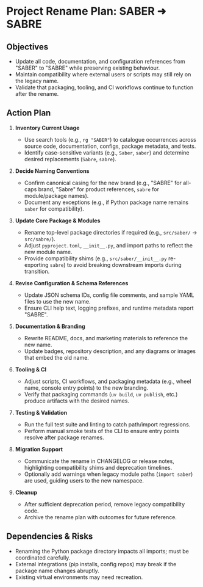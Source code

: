 # Project Rename Plan: SABER ➜ SABRE

## Objectives
- Update all code, documentation, and configuration references from "SABER" to "SABRE" while preserving existing behaviour.
- Maintain compatibility where external users or scripts may still rely on the legacy name.
- Validate that packaging, tooling, and CI workflows continue to function after the rename.

## Action Plan
1. **Inventory Current Usage**
   - Use search tools (e.g., `rg "SABER"`) to catalogue occurrences across source code, documentation, configs, package metadata, and tests.
   - Identify case-sensitive variants (e.g., `Saber`, `saber`) and determine desired replacements (`Sabre`, `sabre`).

2. **Decide Naming Conventions**
   - Confirm canonical casing for the new brand (e.g., "SABRE" for all-caps brand, "Sabre" for product references, `sabre` for module/package names).
   - Document any exceptions (e.g., if Python package name remains `saber` for compatibility).

3. **Update Core Package & Modules**
   - Rename top-level package directories if required (e.g., `src/saber/` → `src/sabre/`).
   - Adjust `pyproject.toml`, `__init__.py`, and import paths to reflect the new module name.
   - Provide compatibility shims (e.g., `src/saber/__init__.py` re-exporting `sabre`) to avoid breaking downstream imports during transition.

4. **Revise Configuration & Schema References**
   - Update JSON schema IDs, config file comments, and sample YAML files to use the new name.
   - Ensure CLI help text, logging prefixes, and runtime metadata report "SABRE".

5. **Documentation & Branding**
   - Rewrite README, docs, and marketing materials to reference the new name.
   - Update badges, repository description, and any diagrams or images that embed the old name.

6. **Tooling & CI**
   - Adjust scripts, CI workflows, and packaging metadata (e.g., wheel name, console entry points) to the new branding.
   - Verify that packaging commands (`uv build`, `uv publish`, etc.) produce artifacts with the desired names.

7. **Testing & Validation**
   - Run the full test suite and linting to catch path/import regressions.
   - Perform manual smoke tests of the CLI to ensure entry points resolve after package renames.

8. **Migration Support**
   - Communicate the rename in CHANGELOG or release notes, highlighting compatibility shims and deprecation timelines.
   - Optionally add warnings when legacy module paths (`import saber`) are used, guiding users to the new namespace.

9. **Cleanup**
   - After sufficient deprecation period, remove legacy compatibility code.
   - Archive the rename plan with outcomes for future reference.

## Dependencies & Risks
- Renaming the Python package directory impacts all imports; must be coordinated carefully.
- External integrations (pip installs, config repos) may break if the package name changes abruptly.
- Existing virtual environments may need recreation.

